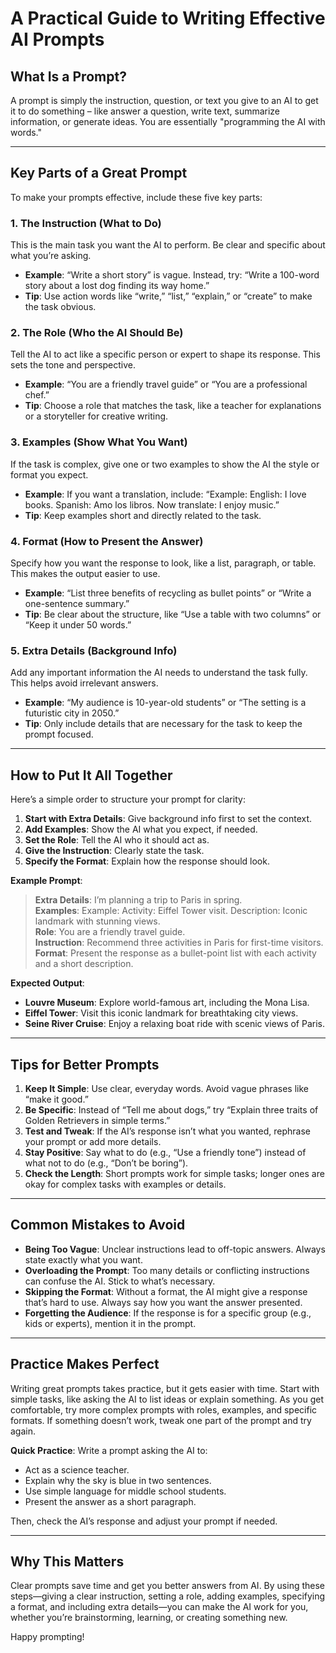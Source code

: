 # A Practical Guide to Writing Effective AI Prompts


## What Is a Prompt?

A prompt is simply the instruction, question, or text you give to an AI to get it to do something – like answer a question, write text, summarize information, or generate ideas. You are essentially "programming the AI with words."

---

## Key Parts of a Great Prompt

To make your prompts effective, include these five key parts:

### 1. The Instruction (What to Do)
This is the main task you want the AI to perform. Be clear and specific about what you’re asking.

- **Example**: “Write a short story” is vague. Instead, try: “Write a 100-word story about a lost dog finding its way home.”
- **Tip**: Use action words like “write,” “list,” “explain,” or “create” to make the task obvious.

### 2. The Role (Who the AI Should Be)
Tell the AI to act like a specific person or expert to shape its response. This sets the tone and perspective.

- **Example**: “You are a friendly travel guide” or “You are a professional chef.”
- **Tip**: Choose a role that matches the task, like a teacher for explanations or a storyteller for creative writing.

### 3. Examples (Show What You Want)
If the task is complex, give one or two examples to show the AI the style or format you expect.

- **Example**: If you want a translation, include: “Example: English: I love books. Spanish: Amo los libros. Now translate: I enjoy music.”
- **Tip**: Keep examples short and directly related to the task.

### 4. Format (How to Present the Answer)
Specify how you want the response to look, like a list, paragraph, or table. This makes the output easier to use.

- **Example**: “List three benefits of recycling as bullet points” or “Write a one-sentence summary.”
- **Tip**: Be clear about the structure, like “Use a table with two columns” or “Keep it under 50 words.”

### 5. Extra Details (Background Info)
Add any important information the AI needs to understand the task fully. This helps avoid irrelevant answers.

- **Example**: “My audience is 10-year-old students” or “The setting is a futuristic city in 2050.”
- **Tip**: Only include details that are necessary for the task to keep the prompt focused.

---

## How to Put It All Together

Here’s a simple order to structure your prompt for clarity:

1. **Start with Extra Details**: Give background info first to set the context.
2. **Add Examples**: Show the AI what you expect, if needed.
3. **Set the Role**: Tell the AI who it should act as.
4. **Give the Instruction**: Clearly state the task.
5. **Specify the Format**: Explain how the response should look.

**Example Prompt**:
> **Extra Details**: I’m planning a trip to Paris in spring.  
> **Examples**: Example: Activity: Eiffel Tower visit. Description: Iconic landmark with stunning views.  
> **Role**: You are a friendly travel guide.  
> **Instruction**: Recommend three activities in Paris for first-time visitors.  
> **Format**: Present the response as a bullet-point list with each activity and a short description.

**Expected Output**:
- **Louvre Museum**: Explore world-famous art, including the Mona Lisa.
- **Eiffel Tower**: Visit this iconic landmark for breathtaking city views.
- **Seine River Cruise**: Enjoy a relaxing boat ride with scenic views of Paris.

---

## Tips for Better Prompts

1. **Keep It Simple**: Use clear, everyday words. Avoid vague phrases like “make it good.”
2. **Be Specific**: Instead of “Tell me about dogs,” try “Explain three traits of Golden Retrievers in simple terms.”
3. **Test and Tweak**: If the AI’s response isn’t what you wanted, rephrase your prompt or add more details.
4. **Stay Positive**: Say what to do (e.g., “Use a friendly tone”) instead of what not to do (e.g., “Don’t be boring”).
5. **Check the Length**: Short prompts work for simple tasks; longer ones are okay for complex tasks with examples or details.

---

## Common Mistakes to Avoid

- **Being Too Vague**: Unclear instructions lead to off-topic answers. Always state exactly what you want.
- **Overloading the Prompt**: Too many details or conflicting instructions can confuse the AI. Stick to what’s necessary.
- **Skipping the Format**: Without a format, the AI might give a response that’s hard to use. Always say how you want the answer presented.
- **Forgetting the Audience**: If the response is for a specific group (e.g., kids or experts), mention it in the prompt.

---

## Practice Makes Perfect

Writing great prompts takes practice, but it gets easier with time. Start with simple tasks, like asking the AI to list ideas or explain something. As you get comfortable, try more complex prompts with roles, examples, and specific formats. If something doesn’t work, tweak one part of the prompt and try again.

**Quick Practice**:
Write a prompt asking the AI to:
- Act as a science teacher.
- Explain why the sky is blue in two sentences.
- Use simple language for middle school students.
- Present the answer as a short paragraph.

Then, check the AI’s response and adjust your prompt if needed.

---

## Why This Matters

Clear prompts save time and get you better answers from AI. By using these steps—giving a clear instruction, setting a role, adding examples, specifying a format, and including extra details—you can make the AI work for you, whether you’re brainstorming, learning, or creating something new.

Happy prompting!
